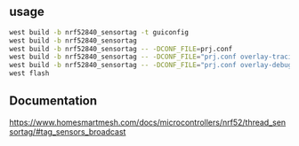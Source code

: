 ## usage
```bash
west build -b nrf52840_sensortag -t guiconfig
west build -b nrf52840_sensortag
west build -b nrf52840_sensortag -- -DCONF_FILE=prj.conf
west build -b nrf52840_sensortag -- -DCONF_FILE="prj.conf overlay-tracing.conf"
west build -b nrf52840_sensortag -- -DCONF_FILE="prj.conf overlay-debug.conf overlay-tracing.conf"
west flash
```

## Documentation
https://www.homesmartmesh.com/docs/microcontrollers/nrf52/thread_sensortag/#tag_sensors_broadcast
